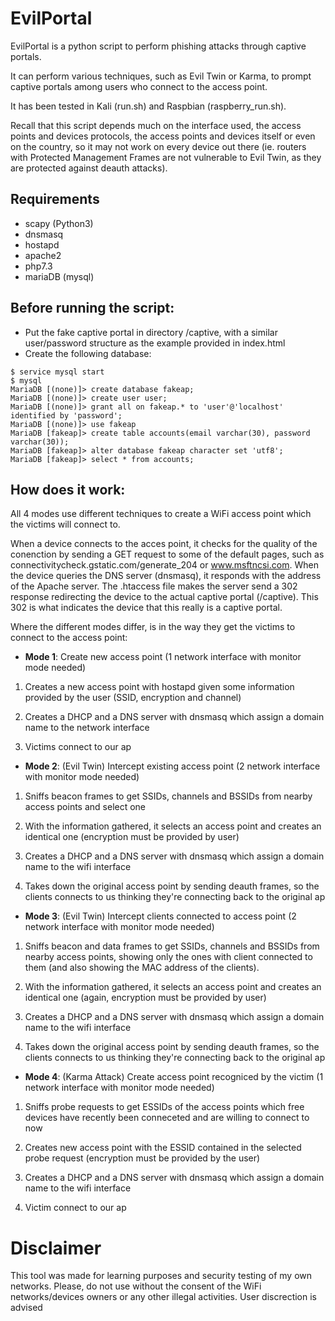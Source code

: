 # EvilPortal

EvilPortal is a python script to perform phishing attacks through captive portals.

It can perform various techniques, such as Evil Twin or Karma, to prompt captive portals among users who connect 
to the access point.

It has been tested in Kali (run.sh) and Raspbian (raspberry_run.sh).

Recall that this script depends much on the interface used, the access points and devices protocols, the access
points and devices itself or even on the country, so it may not work on every device out there (ie. routers with Protected Management Frames are not vulnerable to Evil Twin, as they are protected against deauth attacks).

## Requirements
- scapy (Python3)
- dnsmasq
- hostapd
- apache2
- php7.3
- mariaDB (mysql)

## Before running the script:
- Put the fake captive portal in directory /captive, with a similar user/password structure as the example 
  provided in index.html
- Create the following database:

```
$ service mysql start
$ mysql
MariaDB [(none)]> create database fakeap;
MariaDB [(none)]> create user user;
MariaDB [(none)]> grant all on fakeap.* to 'user'@'localhost' identified by 'password';
MariaDB [(none)]> use fakeap
MariaDB [fakeap]> create table accounts(email varchar(30), password varchar(30));
MariaDB [fakeap]> alter database fakeap character set 'utf8';
MariaDB [fakeap]> select * from accounts;
```

## How does it work:

All 4 modes use different techniques to create a WiFi access point which the victims will connect to.

When a device connects to the acces point, it checks for the quality of the conenction by sending a GET
request to some of the default pages, such as connectivitycheck.gstatic.com/generate_204 or www.msftncsi.com. 
When the device queries the DNS server (dnsmasq), it responds with the address of the Apache server. 
The .htaccess file makes the server send a 302 response redirecting the device to the actual captive portal (/captive). 
This 302 is what indicates the device that this really is a captive portal.

Where the different modes differ, is in the way they get the victims to connect to the access point:

- **Mode 1**: Create new access point (1 network interface with monitor mode needed)

1. Creates a new access point with hostapd given some information provided by the user (SSID, encryption and channel)

2. Creates a DHCP and a DNS server with dnsmasq which assign a domain name to the network interface 

3. Victims connect to our ap
		   

- **Mode 2**: (Evil Twin) Intercept existing access point (2 network interface with monitor mode needed)

1. Sniffs beacon frames to get SSIDs, channels and BSSIDs from nearby access points and select one
		
2. With the information gathered, it selects an access point and creates an identical one (encryption must 
   be provided by user)
		
3. Creates a DHCP and a DNS server with dnsmasq which assign a domain name to the wifi interface
		
4. Takes down the original access point by sending deauth frames, so the clients connects to us thinking
   they're connecting back to the original ap


- **Mode 3**: (Evil Twin) Intercept clients connected to access point (2 network interface with monitor mode needed)

1. Sniffs beacon and data frames to get SSIDs, channels and BSSIDs from nearby access points, showing only
   the ones with client connected to them (and also showing the MAC address of the clients).
		
2. With the information gathered, it selects an access point and creates an identical one (again, encryption
   must be provided by user)
		
3. Creates a DHCP and a DNS server with dnsmasq which assign a domain name to the wifi interface
		
4. Takes down the original access point by sending deauth frames, so the clients connects to us thinking
   they're connecting back to the original ap
   

- **Mode 4**: (Karma Attack) Create access point recogniced by the victim (1 network interface with monitor mode needed)

1. Sniffs probe requests to get ESSIDs of the access points which free devices have recently been conneceted and are 
   willing to connect to now

2. Creates new access point with the ESSID contained in the selected probe request (encryption must be provided by the user)

3. Creates a DHCP and a DNS server with dnsmasq which assign a domain name to the wifi interface

4. Victim connect to our ap
  
  
# Disclaimer
This tool was made for learning purposes and security testing of my own networks.
Please, do not use without the consent of the WiFi networks/devices owners or any other illegal activities.
User discrection is advised
  

